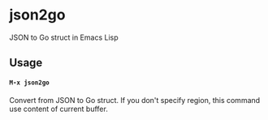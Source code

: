 # json2go

JSON to Go struct in Emacs Lisp

## Usage

#### `M-x json2go`

Convert from JSON to Go struct. If you don't specify region, this command use content of current buffer.

